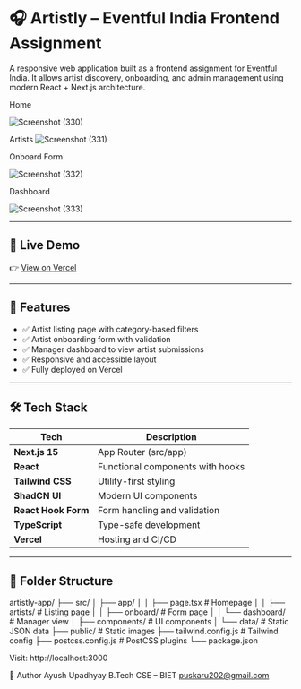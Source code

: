 # 🎧 Artistly – Eventful India Frontend Assignment

A responsive web application built as a frontend assignment for Eventful India. It allows artist discovery, onboarding, and admin management using modern React + Next.js architecture.

Home 

![Screenshot (330)](https://github.com/user-attachments/assets/27665c71-a094-4f91-850b-975189b9a935)

Artists 
![Screenshot (331)](https://github.com/user-attachments/assets/18496e30-bbe0-498f-b81f-b879b855e7ac)

Onboard Form 

![Screenshot (332)](https://github.com/user-attachments/assets/e1495512-ad69-444f-9754-fc050fb350dc)

Dashboard

![Screenshot (333)](https://github.com/user-attachments/assets/5bdc5441-634d-4f85-a51d-8ee38230291e)










---

## 🚀 Live Demo

👉 [View on Vercel]((https://artistly-app-eight.vercel.app/))

---

## 📌 Features

- ✅ Artist listing page with category-based filters
- ✅ Artist onboarding form with validation
- ✅ Manager dashboard to view artist submissions
- ✅ Responsive and accessible layout
- ✅ Fully deployed on Vercel

---

## 🛠️ Tech Stack

| Tech | Description |
|------|-------------|
| **Next.js 15** | App Router (src/app) |
| **React** | Functional components with hooks |
| **Tailwind CSS** | Utility-first styling |
| **ShadCN UI** | Modern UI components |
| **React Hook Form** | Form handling and validation |
| **TypeScript** | Type-safe development |
| **Vercel** | Hosting and CI/CD |

---

## 📂 Folder Structure

artistly-app/
├── src/
│ ├── app/
│ │ ├── page.tsx # Homepage
│ │ ├── artists/ # Listing page
│ │ ├── onboard/ # Form page
│ │ └── dashboard/ # Manager view
│ ├── components/ # UI components
│ └── data/ # Static JSON data
├── public/ # Static images
├── tailwind.config.js # Tailwind config
├── postcss.config.js # PostCSS plugins
└── package.json



Visit: http://localhost:3000


🙋 Author
Ayush Upadhyay
B.Tech CSE – BIET
puskaru202@gmail.com














